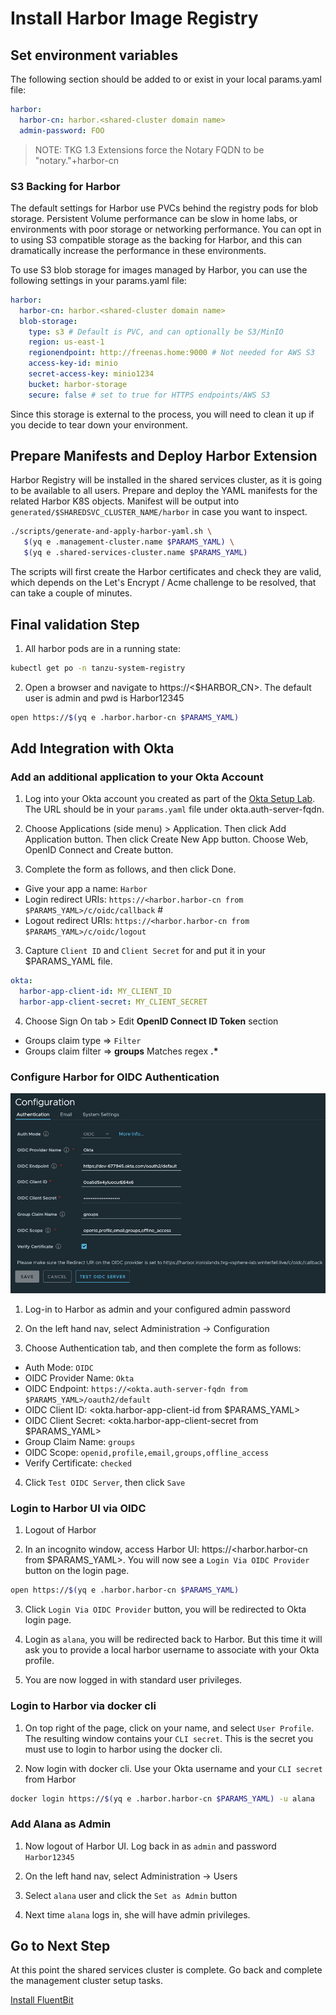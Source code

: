 # Install Harbor Image Registry

## Set environment variables
The following section should be added to or exist in your local params.yaml file:

```yaml
harbor:
  harbor-cn: harbor.<shared-cluster domain name>
  admin-password: FOO
```
> NOTE: TKG 1.3 Extensions force the Notary FQDN to be "notary."+harbor-cn

### S3 Backing for Harbor
The default settings for Harbor use PVCs behind the registry pods for blob storage.  Persistent Volume performance can be slow in home labs, or environments with poor storage or networking performance.  You can opt in to using S3 compatible storage as the backing for Harbor, and this can dramatically increase the performance in these environments.

To use S3 blob storage for images managed by Harbor, you can use the following settings in your params.yaml file:

```yaml
harbor:
  harbor-cn: harbor.<shared-cluster domain name>
  blob-storage:
    type: s3 # Default is PVC, and can optionally be S3/MinIO
    region: us-east-1
    regionendpoint: http://freenas.home:9000 # Not needed for AWS S3
    access-key-id: minio
    secret-access-key: minio1234
    bucket: harbor-storage
    secure: false # set to true for HTTPS endpoints/AWS S3
```

Since this storage is external to the process, you will need to clean it up if you decide to tear down your environment.

## Prepare Manifests and Deploy Harbor Extension
Harbor Registry will be installed in the shared services cluster, as it is going to be available to all users.  Prepare and deploy the YAML manifests for the related Harbor K8S objects.  Manifest will be output into `generated/$SHAREDSVC_CLUSTER_NAME/harbor` in case you want to inspect.

```bash
./scripts/generate-and-apply-harbor-yaml.sh \
   $(yq e .management-cluster.name $PARAMS_YAML) \
   $(yq e .shared-services-cluster.name $PARAMS_YAML)
```

The scripts will first create the Harbor certificates and check they are valid, which depends on the Let's Encrypt / Acme challenge to be resolved, that can take a couple of minutes.


## Final validation Step
1. All harbor pods are in a running state:
```bash
kubectl get po -n tanzu-system-registry
```

2. Open a browser and navigate to https://<$HARBOR_CN>.  The default user is admin and pwd is Harbor12345
```bash
open https://$(yq e .harbor.harbor-cn $PARAMS_YAML)
```


## Add Integration with Okta

### Add an additional application to your Okta Account

1. Log into your Okta account you created as part of the [Okta Setup Lab](../mgmt-cluster/04_okta_mgmt.md).  The URL should be in your `params.yaml` file under okta.auth-server-fqdn.

2. Choose Applications (side menu) > Application.  Then click Add Application button.  Then click Create New App button. Choose Web, OpenID Connect and Create button.

3. Complete the form as follows, and then click Done.
  - Give your app a name: `Harbor`
  - Login redirect URIs: `https://<harbor.harbor-cn from $PARAMS_YAML>/c/oidc/callback` #
  - Logout redirect URIs: `https://<harbor.harbor-cn from $PARAMS_YAML>/c/oidc/logout`

3. Capture `Client ID` and `Client Secret` for and put it in your $PARAMS_YAML file.

```yaml
okta:
  harbor-app-client-id: MY_CLIENT_ID
  harbor-app-client-secret: MY_CLIENT_SECRET
```

4. Choose Sign On tab > Edit **OpenID Connect ID Token** section
  - Groups claim type => `Filter`
  - Groups claim filter => **groups** Matches regex **.\***

### Configure Harbor for OIDC Authentication

![Harbor OIDC Configuration](harbor-oidc-config.png)

1. Log-in to Harbor as admin and your configured admin password

2. On the left hand nav, select Administration -> Configuration

3. Choose Authentication tab, and then complete the form as follows:
  - Auth Mode: `OIDC`
  - OIDC Provider Name: `Okta`
  - OIDC Endpoint: `https://<okta.auth-server-fqdn from $PARAMS_YAML>/oauth2/default`
  - OIDC Client ID: <okta.harbor-app-client-id from $PARAMS_YAML>
  - OIDC Client Secret: <okta.harbor-app-client-secret from $PARAMS_YAML>
  - Group Claim Name: `groups`
  - OIDC Scope: `openid,profile,email,groups,offline_access`
  - Verify Certificate: `checked`

4. Click `Test OIDC Server`, then click `Save`

### Login to Harbor UI via OIDC

1. Logout of Harbor

2. In an incognito window, access Harbor UI: https://<harbor.harbor-cn from $PARAMS_YAML>.  You will now see a `Login Via OIDC Provider` button on the login page.

```bash
open https://$(yq e .harbor.harbor-cn $PARAMS_YAML)
```

3. Click `Login Via OIDC Provider` button, you will be redirected to Okta login page.

4. Login as `alana`, you will be redirected back to Harbor.  But this time it will ask you to provide a local harbor username to associate with your Okta profile.

5. You are now logged in with standard user privileges.

### Login to Harbor via docker cli

1. On top right of the page, click on your name, and select `User Profile`.  The resulting window contains your `CLI secret`.  This is the secret you must use to login to harbor using the docker cli.

2. Now login with docker cli.  Use your Okta username and your `CLI secret` from Harbor

```bash
docker login https://$(yq e .harbor.harbor-cn $PARAMS_YAML) -u alana
```

### Add Alana as Admin

1. Now logout of Harbor UI.  Log back in as `admin` and password `Harbor12345`

2. On the left hand nav, select Administration -> Users

3. Select `alana` user and click the `Set as Admin` button

4. Next time `alana` logs in, she will have admin privileges.

## Go to Next Step

At this point the shared services cluster is complete.  Go back and complete the management cluster setup tasks.

[Install FluentBit](../mgmt-cluster/09_fluentbit_mgmt.md)
